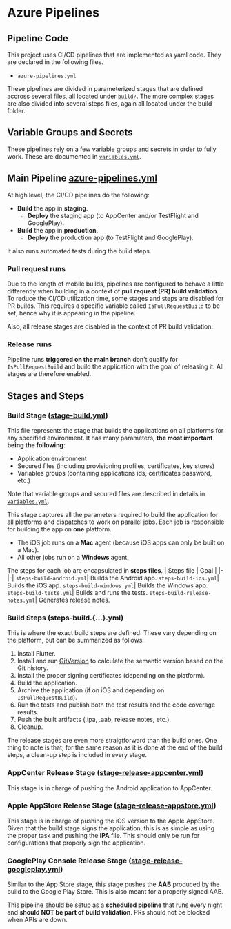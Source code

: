 # Azure Pipelines

## Pipeline Code
This project uses CI/CD pipelines that are implemented as yaml code.
They are declared in the following files.
- `azure-pipelines.yml`

These pipelines are divided in parameterized stages that are defined accross several files, all located under [`build/`](build/).
The more complex stages are also divided into several steps files, again all located under the build folder.

## Variable Groups and Secrets
These pipelines rely on a few variable groups and secrets in order to fully work. These are documented in [`variables.yml`](build/variables.yml).

## Main Pipeline [azure-pipelines.yml](../build/azure-pipelines.yml)

At high level, the CI/CD pipelines do the following:
- **Build** the app in **staging**.
  - **Deploy** the staging app (to AppCenter and/or TestFlight and GooglePlay).
- **Build** the app in **production**.
  - **Deploy** the production app (to TestFlight and GooglePlay).

It also runs automated tests during the build steps.

### Pull request runs

Due to the length of mobile builds, pipelines are configured to behave a little differently when building in a context of **pull request (PR) build validation**.
To reduce the CI/CD utilization time, some stages and steps are disabled for PR builds.
This requires a specific variable called `IsPullRequestBuild` to be set, hence why it is appearing in the pipeline. 

Also, all release stages are disabled in the context of PR build validation.

### Release runs

Pipeline runs **triggered on the main branch** don't qualify for `IsPullRequestBuild` and build the application with the goal of releasing it.
All stages are therefore enabled.

## Stages and Steps

### Build Stage ([stage-build.yml](../build/stage-build.yml))

This file represents the stage that builds the applications on all platforms for any specified environment.
It has many parameters, **the most important being the following**:
- Application environment
- Secured files (including provisioning profiles, certificates, key stores)
- Variables groups (containing applications ids, certificates password, etc.)

Note that variable groups and secured files are described in details in [`variables.yml`](../build/variables.yml).

This stage captures all the parameters required to build the application for all platforms and dispatches to work on parallel jobs.
Each job is responsible for building the app on **one** platform.
- The iOS job runs on a **Mac** agent (because iOS apps can only be built on a Mac).
- All other jobs run on a **Windows** agent.

The steps for each job are encapsulated in **steps files**.
| Steps file | Goal |
|-|-|
`steps-build-android.yml`| Builds the Android app.
`steps-build-ios.yml`| Builds the iOS app.
`steps-build-windows.yml`| Builds the Windows app.
`steps-build-tests.yml`| Builds and runs the tests.
`steps-build-release-notes.yml`| Generates release notes.

### Build Steps (steps-build.{...}.yml)

This is where the exact build steps are defined. These vary depending on the platform, but can be summarized as follows:
1. Install Flutter.
1. Install and run [GitVersion](https://gitversion.net/) to calculate the semantic version based on the Git history.
1. Install the proper signing certificates (depending on the platform).
1. Build the application.
1. Archive the application (if on iOS and depending on `IsPullRequestBuild`).
1. Run the tests and publish both the test results and the code coverage results.
1. Push the built artifacts (.ipa, .aab, release notes, etc.).
1. Cleanup.

The release stages are even more straigtforward than the build ones. One thing to note is that, for the same reason as it is done at the end of the build steps, a clean-up step is included in every stage.

### AppCenter Release Stage ([stage-release-appcenter.yml](../build/stage-release-appcenter.yml))

This stage is in charge of pushing the Android application to AppCenter.

### Apple AppStore Release Stage ([stage-release-appstore.yml](../build/stage-release-appstore.yml))

This stage is in charge of pushing the iOS version to the Apple AppStore.
Given that the build stage signs the application, this is as simple as using the proper task and pushing the **IPA** file.
This should only be run for configurations that properly sign the application.

### GooglePlay Console Release Stage ([stage-release-googleplay.yml](../build/stage-release-googleplay.yml))

Similar to the App Store stage, this stage pushes the **AAB** produced by the build to the Google Play Store.
This is also meant for a properly signed AAB.

This pipeline should be setup as a **scheduled pipeline** that runs every night and **should NOT be part of build validation**.
PRs should not be blocked when APIs are down.

